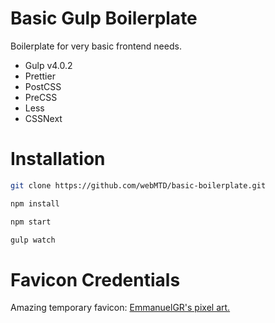 # Basic Gulp Boilerplate

Boilerplate for very basic frontend needs. 

 - Gulp v4.0.2
 - Prettier
 - PostCSS
 - PreCSS
 - Less
 - CSSNext

# Installation

```bash
git clone https://github.com/webMTD/basic-boilerplate.git
```
```bash
npm install
```
```bash
npm start
```
```bash
gulp watch
``` 

# Favicon Credentials

Amazing temporary favicon: [EmmanuelGR's pixel art.](https://www.newgrounds.com/art/view/emmanuelgr/idk-why-i-draw-this)

